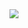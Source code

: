 <img src="https://user-images.githubusercontent.com/76667723/151686520-02d7eeb6-9855-4ffb-8bc1-36d1b6d4e844.svg">
